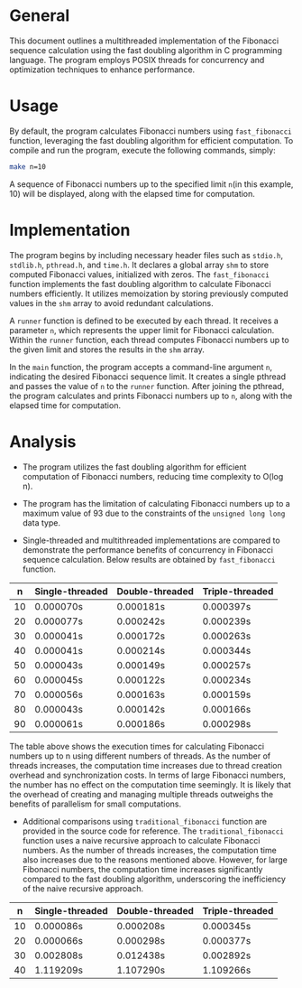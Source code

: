# General

This document outlines a multithreaded implementation of the Fibonacci sequence calculation using the fast doubling algorithm in C programming language. The program employs POSIX threads for concurrency and optimization techniques to enhance performance.

# Usage

By default, the program calculates Fibonacci numbers using `fast_fibonacci` function, leveraging the fast doubling algorithm for efficient computation. To compile and run the program, execute the following commands, simply:

```bash
make n=10
```

A sequence of Fibonacci numbers up to the specified limit `n`(in this example, 10) will be displayed, along with the elapsed time for computation. 
 
# Implementation

The program begins by including necessary header files such as `stdio.h`, `stdlib.h`, `pthread.h`, and `time.h`. It declares a global array `shm` to store computed Fibonacci values, initialized with zeros. The `fast_fibonacci` function implements the fast doubling algorithm to calculate Fibonacci numbers efficiently. It utilizes memoization by storing previously computed values in the `shm` array to avoid redundant calculations.

A `runner` function is defined to be executed by each thread. It receives a parameter `n`, which represents the upper limit for Fibonacci calculation. Within the `runner` function, each thread computes Fibonacci numbers up to the given limit and stores the results in the `shm` array.

In the `main` function, the program accepts a command-line argument `n`, indicating the desired Fibonacci sequence limit. It creates a single pthread and passes the value of `n` to the `runner` function. After joining the pthread, the program calculates and prints Fibonacci numbers up to `n`, along with the elapsed time for computation.

# Analysis

- The program utilizes the fast doubling algorithm for efficient computation of Fibonacci numbers, reducing time complexity to O(log n).

- The program has the limitation of calculating Fibonacci numbers up to a maximum value of 93 due to the constraints of the `unsigned long long` data type. 

- Single-threaded and multithreaded implementations are compared to demonstrate the performance benefits of concurrency in Fibonacci sequence calculation. Below results are obtained by `fast_fibonacci` function.

| n | Single-threaded | Double-threaded | Triple-threaded |
| --- | --- | --- | --- |
| 10 | 0.000070s | 0.000181s | 0.000397s |
| 20 | 0.000077s | 0.000242s | 0.000239s |
| 30 | 0.000041s | 0.000172s | 0.000263s |
| 40 | 0.000041s | 0.000214s | 0.000344s |
| 50 | 0.000043s | 0.000149s | 0.000257s |
| 60 | 0.000045s | 0.000122s | 0.000234s |
| 70 | 0.000056s | 0.000163s | 0.000159s |
| 80 | 0.000043s | 0.000142s | 0.000166s |
| 90 | 0.000061s | 0.000186s | 0.000298s |

The table above shows the execution times for calculating Fibonacci numbers up to n using different numbers of threads. As the number of threads increases, the computation time increases due to thread creation overhead and synchronization costs. In terms of large Fibonacci numbers, the number has no effect on the computation time seemingly. It is likely that the overhead of creating and managing multiple threads outweighs the benefits of parallelism for small computations.

- Additional comparisons using `traditional_fibonacci` function are provided in the source code for reference. The `traditional_fibonacci` function uses a naive recursive approach to calculate Fibonacci numbers. As the number of threads increases, the computation time also increases due to the reasons mentioned above. However, for large Fibonacci numbers, the computation time increases significantly compared to the fast doubling algorithm, underscoring the inefficiency of the naive recursive approach.

| n | Single-threaded | Double-threaded | Triple-threaded |
| --- | --- | --- | --- |
| 10 | 0.000086s | 0.000208s | 0.000345s |
| 20 | 0.000066s | 0.000298s | 0.000377s |
| 30 | 0.002808s | 0.012438s | 0.002892s |
| 40 | 1.119209s | 1.107290s | 1.109266s |


